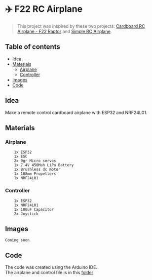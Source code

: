 # ✈️ F22 RC Airplane

> This project was inspired by these two projects: [Cardboard RC Airplane - F22 Raptor](https://youtu.be/WKkWElvF-a0) and [Simple RC Airplane](https://www.youtube.com/watch?v=9SMyBN-B3Vo&ab_channel=KendinYap).

## Table of contents

  - [Idea](#idea)
  - [Materials](#materials)
	  - [Airplane](#airplane)
	  - [Controller](#controller)
  - [Images](#images)
  - [Code](#code)

## Idea

Make a remote control cardboard airplane with ESP32 and NRF24L01.

## Materials

### Airplane
```text
    1x ESP32
    1x ESC
    2x 9gr Micro servos
    1x 7.4V 450Mah LiPo Battery
    1x Brushless dc motor
    1x 108mm Propellers
    1x NRF24L01
```

### Controller
```text
    1x ESP32
    1x NRF24L01
    1x 100uF Capacitor
    2x Joystick
```

## Images

`Coming soon`

## Code

The code was created using the Arduino IDE.  
The airplane and control file is in this [folder](./codes/)
